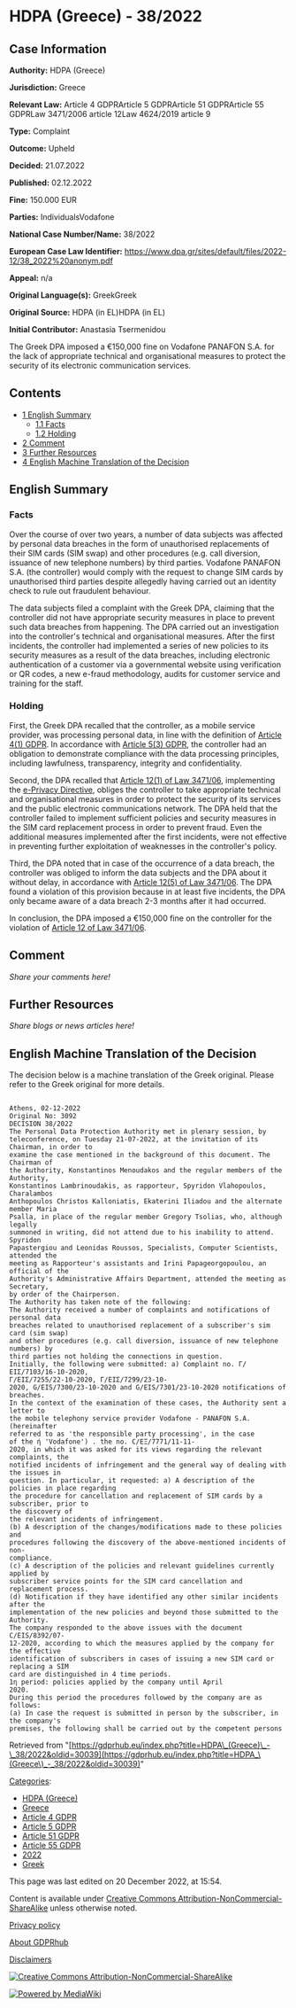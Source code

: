 # HDPA (Greece) - 38/2022

## Case Information

**Authority:** HDPA (Greece)

**Jurisdiction:** Greece

**Relevant Law:** Article 4 GDPRArticle 5 GDPRArticle 51 GDPRArticle 55 GDPRLaw 3471/2006 article 12Law 4624/2019 article 9

**Type:** Complaint

**Outcome:** Upheld

**Decided:** 21.07.2022

**Published:** 02.12.2022

**Fine:** 150.000 EUR

**Parties:** IndividualsVodafone

**National Case Number/Name:** 38/2022

**European Case Law Identifier:** https://www.dpa.gr/sites/default/files/2022-12/38_2022%20anonym.pdf

**Appeal:** n/a

**Original Language(s):** GreekGreek

**Original Source:** HDPA (in EL)HDPA (in EL)

**Initial Contributor:** Anastasia Tsermenidou

The Greek DPA imposed a €150,000 fine on Vodafone PANAFON S.A. for the lack of appropriate technical and organisational measures to protect the security of its electronic communication services.

## Contents

*   [1 English Summary](#English_Summary)
    *   [1.1 Facts](#Facts)
    *   [1.2 Holding](#Holding)
*   [2 Comment](#Comment)
*   [3 Further Resources](#Further_Resources)
*   [4 English Machine Translation of the Decision](#English_Machine_Translation_of_the_Decision)

## English Summary

### Facts

Over the course of over two years, a number of data subjects was affected by personal data breaches in the form of unauthorised replacements of their SIM cards (SIM swap) and other procedures (e.g. call diversion, issuance of new telephone numbers) by third parties. Vodafone PANAFON S.A. (the controller) would comply with the request to change SIM cards by unauthorised third parties despite allegedly having carried out an identity check to rule out fraudulent behaviour.

The data subjects filed a complaint with the Greek DPA, claiming that the controller did not have appropriate security measures in place to prevent such data breaches from happening. The DPA carried out an investigation into the controller's technical and organisational measures. After the first incidents, the controller had implemented a series of new policies to its security measures as a result of the data breaches, including electronic authentication of a customer via a governmental website using verification or QR codes, a new e-fraud methodology, audits for customer service and training for the staff.

### Holding

First, the Greek DPA recalled that the controller, as a mobile service provider, was processing personal data, in line with the definition of [Article 4(1) GDPR](/index.php?title=Article_4_GDPR "Article 4 GDPR"). In accordance with [Article 5(3) GDPR](/index.php?title=Article_5_GDPR "Article 5 GDPR"), the controller had an obligation to demonstrate compliance with the data processing principles, including lawfulness, transparency, integrity and confidentiality.

Second, the DPA recalled that [Article 12(1) of Law 3471/06](https://www.informatica-juridica.com/anexos/law-3471-2006-protection-of-personal-data-and-privacy-in-the-electronic-telecommunications-sector-and-amendment-of-law-2472-1997/), implementing the [e-Privacy Directive](https://eur-lex.europa.eu/legal-content/EN/ALL/?uri=CELEX:32002L0058), obliges the controller to take appropriate technical and organisational measures in order to protect the security of its services and the public electronic communications network. The DPA held that the controller failed to implement sufficient policies and security measures in the SIM card replacement process in order to prevent fraud. Even the additional measures implemented after the first incidents, were not effective in preventing further exploitation of weaknesses in the controller's policy.

Third, the DPA noted that in case of the occurrence of a data breach, the controller was obliged to inform the data subjects and the DPA about it without delay, in accordance with [Article 12(5) of Law 3471/06](https://www.informatica-juridica.com/anexos/law-3471-2006-protection-of-personal-data-and-privacy-in-the-electronic-telecommunications-sector-and-amendment-of-law-2472-1997/). The DPA found a violation of this provision because in at least five incidents, the DPA only became aware of a data breach 2-3 months after it had occurred.

In conclusion, the DPA imposed a €150,000 fine on the controller for the violation of [Article 12 of Law 3471/06](https://www.informatica-juridica.com/anexos/law-3471-2006-protection-of-personal-data-and-privacy-in-the-electronic-telecommunications-sector-and-amendment-of-law-2472-1997/).

## Comment

_Share your comments here!_

## Further Resources

_Share blogs or news articles here!_

## English Machine Translation of the Decision

The decision below is a machine translation of the Greek original. Please refer to the Greek original for more details.

```

Athens, 02-12-2022
Original No: 3092
DECISION 38/2022
The Personal Data Protection Authority met in plenary session, by
teleconference, on Tuesday 21-07-2022, at the invitation of its Chairman, in order to
examine the case mentioned in the background of this document. The Chairman of
the Authority, Konstantinos Menoudakos and the regular members of the Authority,
Konstantinos Lambrinoudakis, as rapporteur, Spyridon Vlahopoulos, Charalambos
Anthopoulos Christos Kalloniatis, Ekaterini Iliadou and the alternate member Maria
Psalla, in place of the regular member Gregory Tsolias, who, although legally
summoned in writing, did not attend due to his inability to attend. Spyridon
Papastergiou and Leonidas Roussos, Specialists, Computer Scientists, attended the
meeting as Rapporteur's assistants and Irini Papageorgopoulou, an official of the
Authority's Administrative Affairs Department, attended the meeting as Secretary,
by order of the Chairperson.
The Authority has taken note of the following:
The Authority received a number of complaints and notifications of personal data
breaches related to unauthorised replacement of a subscriber's sim card (sim swap)
and other procedures (e.g. call diversion, issuance of new telephone numbers) by
third parties not holding the connections in question.
Initially, the following were submitted: a) Complaint no. Γ/ΕΙΣ/7103/16-10-2020,
Γ/ΕΙΣ/7255/22-10-2020, Γ/ΕΙΣ/7299/23-10-
2020, G/EIS/7300/23-10-2020 and G/EIS/7301/23-10-2020 notifications of breaches.
In the context of the examination of these cases, the Authority sent a letter to
the mobile telephony service provider Vodafone - PANAFON S.A. (hereinafter
referred to as 'the responsible party processing', in the case
of the ή 'Vodafone') . the no. C/EΞ/7771/11-11-
2020, in which it was asked for its views regarding the relevant complaints, the
notified incidents of infringement and the general way of dealing with the issues in
question. In particular, it requested: a) A description of the policies in place regarding
the procedure for cancellation and replacement of SIM cards by a subscriber, prior to
the discovery of
the relevant incidents of infringement.
(b) A description of the changes/modifications made to these policies and
procedures following the discovery of the above-mentioned incidents of non-
compliance.
(c) A description of the policies and relevant guidelines currently applied by
subscriber service points for the SIM card cancellation and replacement process.
(d) Notification if they have identified any other similar incidents after the
implementation of the new policies and beyond those submitted to the Authority.
The company responded to the above issues with the document C/EIS/8392/07-
12-2020, according to which the measures applied by the company for the effective
identification of subscribers in cases of issuing a new SIM card or replacing a SIM
card are distinguished in 4 time periods.
1η period: policies applied by the company until April
2020.
During this period the procedures followed by the company are as follows:
(a) In case the request is submitted in person by the subscriber, in the company's
premises, the following shall be carried out by the competent persons

```

Retrieved from "[https://gdprhub.eu/index.php?title=HDPA\_(Greece)\_-\_38/2022&oldid=30039](https://gdprhub.eu/index.php?title=HDPA_\(Greece\)_-_38/2022&oldid=30039)"

[Categories](/index.php?title=Special:Categories "Special:Categories"):

*   [HDPA (Greece)](/index.php?title=Category:HDPA_\(Greece\) "Category:HDPA (Greece)")
*   [Greece](/index.php?title=Category:Greece "Category:Greece")
*   [Article 4 GDPR](/index.php?title=Category:Article_4_GDPR "Category:Article 4 GDPR")
*   [Article 5 GDPR](/index.php?title=Category:Article_5_GDPR "Category:Article 5 GDPR")
*   [Article 51 GDPR](/index.php?title=Category:Article_51_GDPR "Category:Article 51 GDPR")
*   [Article 55 GDPR](/index.php?title=Category:Article_55_GDPR "Category:Article 55 GDPR")
*   [2022](/index.php?title=Category:2022 "Category:2022")
*   [Greek](/index.php?title=Category:Greek "Category:Greek")

This page was last edited on 20 December 2022, at 15:54.

Content is available under [Creative Commons Attribution-NonCommercial-ShareAlike](https://creativecommons.org/licenses/by-nc-sa/4.0/) unless otherwise noted.

[Privacy policy](/index.php?title=GDPRhub:Privacy_policy)

[About GDPRhub](/index.php?title=GDPRhub:About)

[Disclaimers](/index.php?title=GDPRhub:General_disclaimer)

[![Creative Commons Attribution-NonCommercial-ShareAlike](/resources/assets/licenses/cc-by-nc-sa.png)](https://creativecommons.org/licenses/by-nc-sa/4.0/)

[![Powered by MediaWiki](/resources/assets/poweredby_mediawiki_88x31.png)](https://www.mediawiki.org/)